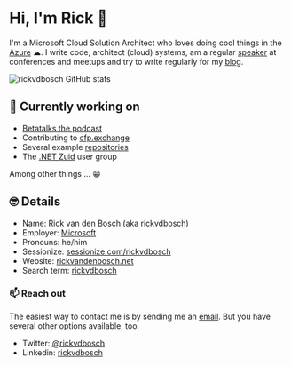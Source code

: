 # Hi, I'm Rick 👋

I'm a Microsoft Cloud Solution Architect who loves doing cool things in the [Azure](https://www.azure.com) ☁. I write code, architect (cloud) systems, am a regular [speaker](https://www.rickvandenbosch.net/speaker/) at conferences and meetups and try to write regularly for my [blog](https://www.rickvandenbosch.net/blog/).

![rickvdbosch GitHub stats](https://github-readme-stats.vercel.app/api?username=rickvdbosch)

## 🔭 Currently working on

- [Betatalks the podcast](https://podcast.betatalks.nl)
- Contributing to [cfp.exchange](https://cfp.exchange/)
- Several example [repositories](https://github.com/rickvdbosch?tab=repositories)
- The [.NET Zuid](https://www.dotnetzuid.nl) user group

Among other things ... 😁

## 🤓 Details

- Name: Rick van den Bosch (aka rickvdbosch)
- Employer: [Microsoft](https://www.microsoft.com)
- Pronouns: he/him
- Sessionize: [sessionize.com/rickvdbosch](https://sessionize.com/rickvdbosch/)
- Website: [rickvandenbosch.net](https://www.rickvandenbosch.net)
- Search term: [rickvdbosch](https://www.duckduckgo.com/?q=rickvdbosch)

### 📫 Reach out

The easiest way to contact me is by sending me an [email](mailto:rickvdbosch@outlook.com). But you have
several other options available, too. 

- Twitter: [@rickvdbosch](https://www.twitter.com/rickvdbosch)  
- Linkedin: [rickvdbosch](https://www.linkedin.com/in/rickvdbosch/)  
